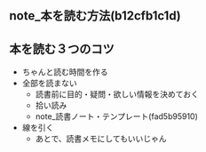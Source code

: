 note_本を読む方法(b12cfb1c1d)
---


## 本を読む３つのコツ
- ちゃんと読む時間を作る
- 全部を読まない
  - 読書前に目的・疑問・欲しい情報を決めておく
  - 拾い読み
  - note_読書ノート・テンプレート(fad5b95910)
- 線を引く
  - あとで、読書メモにしてもいいじゃん




